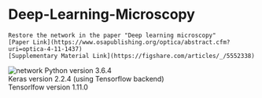 # Deep-Learning-Microscopy
    Restore the network in the paper "Deep learning microscopy"
    [Paper Link](https://www.osapublishing.org/optica/abstract.cfm?uri=optica-4-11-1437)
    [Supplementary Material Link](https://figshare.com/articles/_/5552338)
![network](https://raw.githubusercontent.com/bilibilistar/Deep-Learning-Microscopy/master/readmeImages/network.png)
Python version 3.6.4 <br>
Keras version 2.2.4 (using Tensorflow backend)<br>
Tensorlfow version 1.11.0 <br>
